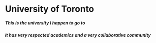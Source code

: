 <h1>University of Toronto</h1>

<h5>This is the university I happen to go to</h5>

<h5>it has very respected academics and a very collaborative community<h5>